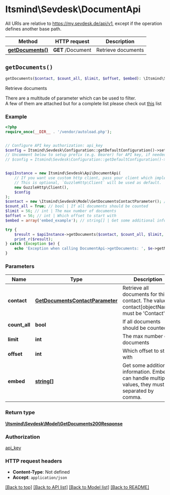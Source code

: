 # Itsmind\Sevdesk\DocumentApi

All URIs are relative to https://my.sevdesk.de/api/v1, except if the operation defines another base path.

| Method | HTTP request | Description |
| ------------- | ------------- | ------------- |
| [**getDocuments()**](DocumentApi.md#getDocuments) | **GET** /Document | Retrieve documents |


## `getDocuments()`

```php
getDocuments($contact, $count_all, $limit, $offset, $embed): \Itsmind\Sevdesk\Model\GetDocuments200Response
```

Retrieve documents

There are a multitude of parameter which can be used to filter.<br>       A few of them are attached but       for a complete list please check out <a href='https://api.sevdesk.de/#section/How-to-filter-for-certain-contacts'>this</a> list

### Example

```php
<?php
require_once(__DIR__ . '/vendor/autoload.php');


// Configure API key authorization: api_key
$config = Itsmind\Sevdesk\Configuration::getDefaultConfiguration()->setApiKey('Authorization', 'YOUR_API_KEY');
// Uncomment below to setup prefix (e.g. Bearer) for API key, if needed
// $config = Itsmind\Sevdesk\Configuration::getDefaultConfiguration()->setApiKeyPrefix('Authorization', 'Bearer');


$apiInstance = new Itsmind\Sevdesk\Api\DocumentApi(
    // If you want use custom http client, pass your client which implements `GuzzleHttp\ClientInterface`.
    // This is optional, `GuzzleHttp\Client` will be used as default.
    new GuzzleHttp\Client(),
    $config
);
$contact = new \Itsmind\Sevdesk\Model\GetDocumentsContactParameter(); // GetDocumentsContactParameter | Retrieve all documents for this contact. The value of contact[objectName] must be 'Contact'.
$count_all = True; // bool | If all documents should be counted
$limit = 56; // int | The max number of documents
$offset = 56; // int | Which offset to start with
$embed = array('embed_example'); // string[] | Get some additional information. Embed can handle multiple values, they must be separated by comma.

try {
    $result = $apiInstance->getDocuments($contact, $count_all, $limit, $offset, $embed);
    print_r($result);
} catch (Exception $e) {
    echo 'Exception when calling DocumentApi->getDocuments: ', $e->getMessage(), PHP_EOL;
}
```

### Parameters

| Name | Type | Description  | Notes |
| ------------- | ------------- | ------------- | ------------- |
| **contact** | [**GetDocumentsContactParameter**](../Model/.md)| Retrieve all documents for this contact. The value of contact[objectName] must be &#39;Contact&#39;. | [optional] |
| **count_all** | **bool**| If all documents should be counted | [optional] |
| **limit** | **int**| The max number of documents | [optional] |
| **offset** | **int**| Which offset to start with | [optional] |
| **embed** | [**string[]**](../Model/string.md)| Get some additional information. Embed can handle multiple values, they must be separated by comma. | [optional] |

### Return type

[**\Itsmind\Sevdesk\Model\GetDocuments200Response**](../Model/GetDocuments200Response.md)

### Authorization

[api_key](../../README.md#api_key)

### HTTP request headers

- **Content-Type**: Not defined
- **Accept**: `application/json`

[[Back to top]](#) [[Back to API list]](../../README.md#endpoints)
[[Back to Model list]](../../README.md#models)
[[Back to README]](../../README.md)
